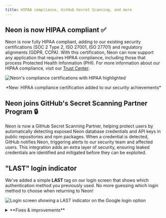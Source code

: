 ```yaml
---
title: HIPAA compliance, GitHub Secret Scanning, and more
---
```


## Neon is now HIPAA compliant ✅

Neon is now fully HIPAA compliant, adding to our existing security certifications (SOC 2 Type 2, ISO 27001, ISO 27701) and regulatory alignments (GDPR, CCPA). With this certification, Neon can now support any application that requires HIPAA compliance, including those that process Protected Health Information (PHI). For more information about our HIPAA compliance, visit our [Trust Center](https://trust.neon.tech/).

![Neon's compliance certifications with HIPAA highlighted](/docs/relnotes/compliance-badges.png)
<center>*New: HIPAA compliance certification added to our security achievements*</center>

## Neon joins GitHub's Secret Scanning Partner Program 🔒

Neon is now a GitHub Secret Scanning Partner, helping protect users by automatically detecting exposed Neon database credentials and API keys in public repositories and npm packages. When a credential is detected, GitHub notifies Neon, triggering alerts to our security team and affected users. This integration adds an extra layer of security, ensuring leaked credentials are identified and mitigated before they can be exploited.

## "LAST" login indicator

We've added a simple **LAST** tag on our login screen that shows which authentication method you previously used. No more guessing which login method to choose when returning to Neon!

![Login screen showing a LAST indicator on the Google login option](/docs/relnotes/last-indicator-image.png)

<details>

<summary>**Fixes & improvements**</summary>

- **Neon Console**
  - Updated AWS region names to match their official AWS identifiers (e.g., "AWS US East 1" instead of "AWS US East"), making it easier to identify familiar regions when creating a new project.

    ![AWS region selector showing numbered regions](/docs/relnotes/aws-regions-image.png)

  - The Console now remembers your last selected connection format (like Node.js, Python, or psql), automatically showing your preferred format when you return to the connection drawer.
  - Improved SQL Editor responsiveness by unlocking the Run button more quickly after query execution.

- **Neon API**
  - Added consistent email validation across all endpoints (1-256 characters).

- **1Password integration**

  Improved how connection strings are saved in 1Password - now stores the complete connection string in a single field for easier copy/paste functionality.

- **Organization billing**

  Added support for organizations to [downgrade](/docs/manage/orgs-manage#downgrade-to-free-plan) to the Free plan, with clear visibility into any applicable limitations before downgrading.

- **Drizzle Studio update**

  We updated the Drizzle Studio integration that powers the **Tables** page in the Neon Console to version 1.0.XX. For the latest improvements and fixes, see the [Neon Drizzle Studio Integration Changelog](https://github.com/neondatabase/neon-drizzle-studio-changelog/blob/main/CHANGELOG.md).

- **Fixes**

  - Fixed an issue that sometimes caused network errors when creating a new branch.
  - Fixed missing parent branch names in the branches list when parent and child branches appear on different pages.

</details>
